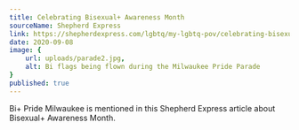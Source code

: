 ```yaml
---
title: Celebrating Bisexual+ Awareness Month
sourceName: Shepherd Express
link: https://shepherdexpress.com/lgbtq/my-lgbtq-pov/celebrating-bisexual-awareness-month/
date: 2020-09-08
image: {
    url: uploads/parade2.jpg,
    alt: Bi flags being flown during the Milwaukee Pride Parade
}
published: true
---
```


Bi+ Pride Milwaukee is mentioned in this Shepherd Express article about Bisexual+ Awareness Month.
